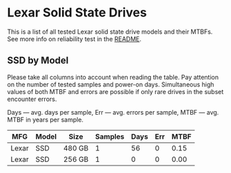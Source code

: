 Lexar Solid State Drives
========================

This is a list of all tested Lexar solid state drive models and their MTBFs. See
more info on reliability test in the [README](https://github.com/linuxhw/SMART).

SSD by Model
------------

Please take all columns into account when reading the table. Pay attention on the
number of tested samples and power-on days. Simultaneous high values of both MTBF
and errors are possible if only rare drives in the subset encounter errors.

Days   — avg. days per sample,
Err    — avg. errors per sample,
MTBF   — avg. MTBF in years per sample.

| MFG       | Model              | Size   | Samples | Days  | Err   | MTBF   |
|-----------|--------------------|--------|---------|-------|-------|--------|
| Lexar     | SSD                | 480 GB | 1       | 56    | 0     | 0.15   |
| Lexar     | SSD                | 256 GB | 1       | 0     | 0     | 0.00   |
